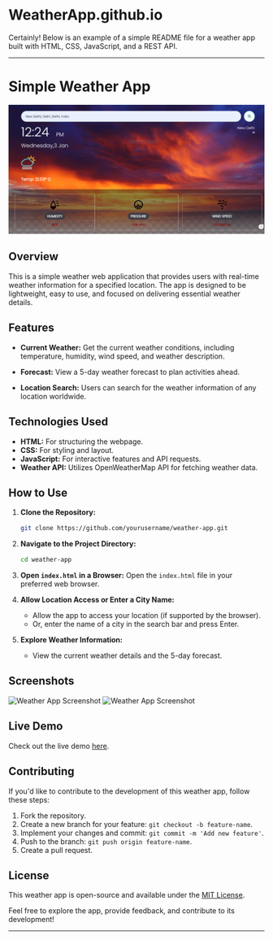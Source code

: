 # WeatherApp.github.io

Certainly! Below is an example of a simple README file for a weather app built with HTML, CSS, JavaScript, and a REST API.

---

# Simple Weather App

![Weather App Screenshot](https://github.com/MOHINI1403/WeatherApp.github.io/blob/main/images/screenshot.PNG)

## Overview

This is a simple weather web application that provides users with real-time weather information for a specified location. The app is designed to be lightweight, easy to use, and focused on delivering essential weather details.

## Features

- **Current Weather:** Get the current weather conditions, including temperature, humidity, wind speed, and weather description.

- **Forecast:** View a 5-day weather forecast to plan activities ahead.

- **Location Search:** Users can search for the weather information of any location worldwide.

## Technologies Used

- **HTML:** For structuring the webpage.
- **CSS:** For styling and layout.
- **JavaScript:** For interactive features and API requests.
- **Weather API:** Utilizes OpenWeatherMap API for fetching weather data.

## How to Use

1. **Clone the Repository:**
   ```bash
   git clone https://github.com/yourusername/weather-app.git
   ```

2. **Navigate to the Project Directory:**
   ```bash
   cd weather-app
   ```

3. **Open `index.html` in a Browser:**
   Open the `index.html` file in your preferred web browser.

4. **Allow Location Access or Enter a City Name:**
   - Allow the app to access your location (if supported by the browser).
   - Or, enter the name of a city in the search bar and press Enter.

5. **Explore Weather Information:**
   - View the current weather details and the 5-day forecast.

## Screenshots

![Weather App Screenshot](screenshots/screenshot1.png)
![Weather App Screenshot](screenshots/screenshot2.png)

## Live Demo

Check out the live demo [here](https://mohini1403.github.io/WeatherApp.github.io/).

## Contributing

If you'd like to contribute to the development of this weather app, follow these steps:

1. Fork the repository.
2. Create a new branch for your feature: `git checkout -b feature-name`.
3. Implement your changes and commit: `git commit -m 'Add new feature'`.
4. Push to the branch: `git push origin feature-name`.
5. Create a pull request.

## License

This weather app is open-source and available under the [MIT License](LICENSE).

Feel free to explore the app, provide feedback, and contribute to its development!

---


